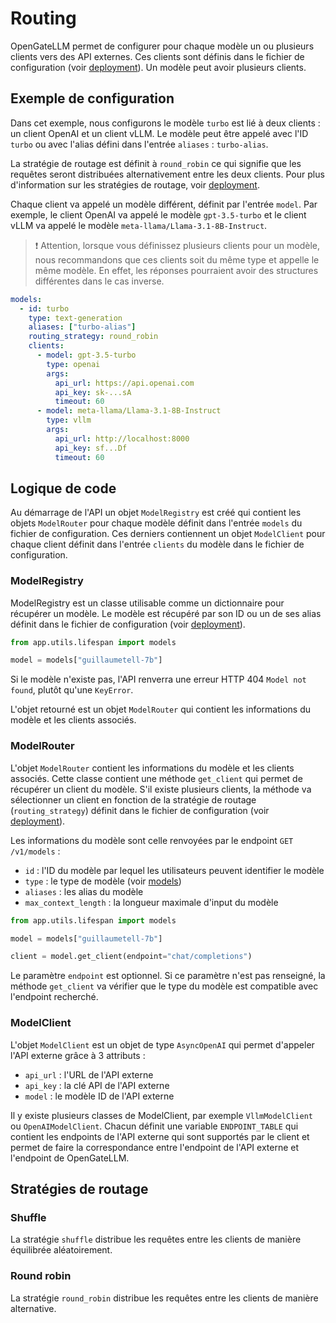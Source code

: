 # Routing

OpenGateLLM permet de configurer pour chaque modèle un ou plusieurs clients vers des API externes. Ces clients sont définis dans le fichier de configuration (voir [deployment](./deployment.md)). Un modèle peut avoir plusieurs clients.

## Exemple de configuration

Dans cet exemple, nous configurons le modèle `turbo` est lié à deux clients : un client OpenAI et un client vLLM. Le modèle peut être appelé avec l'ID `turbo` ou avec l'alias défini dans l'entrée `aliases` : `turbo-alias`.

La stratégie de routage est définit à `round_robin` ce qui signifie que les requêtes seront distribuées alternativement entre les deux clients. Pour plus d'information sur les stratégies de routage, voir [deployment](./deployment.md).

Chaque client va appelé un modèle différent, définit par l'entrée `model`. Par exemple, le client OpenAI va appelé le modèle `gpt-3.5-turbo` et le client vLLM va appelé le modèle `meta-llama/Llama-3.1-8B-Instruct`.

>❗️ Attention, lorsque vous définissez plusieurs clients pour un modèle, nous recommandons que ces clients soit du même type et appelle le même modèle. En effet, les réponses pourraient avoir des structures différentes dans le cas inverse.

```yaml 
models:
  - id: turbo
    type: text-generation
    aliases: ["turbo-alias"]
    routing_strategy: round_robin
    clients:
      - model: gpt-3.5-turbo 
        type: openai
        args:
          api_url: https://api.openai.com
          api_key: sk-...sA
          timeout: 60
      - model: meta-llama/Llama-3.1-8B-Instruct
        type: vllm
        args:
          api_url: http://localhost:8000
          api_key: sf...Df
          timeout: 60
```

## Logique de code

Au démarrage de l'API un objet `ModelRegistry` est créé qui contient les objets `ModelRouter` pour chaque modèle définit dans l'entrée `models` du fichier de configuration. Ces derniers contiennent un objet `ModelClient` pour chaque client définit dans l'entrée `clients` du modèle dans le fichier de configuration.

### ModelRegistry

ModelRegistry est un classe utilisable comme un dictionnaire pour récupérer un modèle. Le modèle est récupéré par son ID ou un de ses alias définit dans le fichier de configuration (voir [deployment](./deployment.md)).

```python
from app.utils.lifespan import models

model = models["guillaumetell-7b"]
```

Si le modèle n'existe pas, l'API renverra une erreur HTTP 404 `Model not found`, plutôt qu'une `KeyError`. 

L'objet retourné est un objet `ModelRouter` qui contient les informations du modèle et les clients associés.

### ModelRouter

L'objet `ModelRouter` contient les informations du modèle et les clients associés. Cette classe contient une méthode `get_client` qui permet de récupérer un client du modèle. S'il existe plusieurs clients, la méthode va sélectionner un client en fonction de la stratégie de routage (`routing_strategy`) définit dans le fichier de configuration (voir [deployment](./deployment.md)).

Les informations du modèle sont celle renvoyées par le endpoint `GET /v1/models` :

- `id` : l'ID du modèle par lequel les utilisateurs peuvent identifier le modèle
- `type` : le type de modèle (voir [models](./models.md))
- `aliases` : les alias du modèle
- `max_context_length` : la longueur maximale d'input du modèle


```python
from app.utils.lifespan import models

model = models["guillaumetell-7b"]

client = model.get_client(endpoint="chat/completions")
```

Le paramètre `endpoint` est optionnel. Si ce paramètre n'est pas renseigné, la méthode `get_client` va vérifier que le type du modèle est compatible avec l'endpoint recherché.

### ModelClient

L'objet `ModelClient` est un objet de type `AsyncOpenAI` qui permet d'appeler l'API externe grâce à 3 attributs :
- `api_url` : l'URL de l'API externe
- `api_key` : la clé API de l'API externe
- `model` : le modèle ID de l'API externe

Il y existe plusieurs classes de ModelClient, par exemple `VllmModelClient` ou `OpenAIModelClient`. Chacun définit une variable `ENDPOINT_TABLE` qui contient les endpoints de l'API externe qui sont supportés par le client et permet de faire la correspondance entre l'endpoint de l'API externe et l'endpoint de OpenGateLLM.

## Stratégies de routage

### Shuffle

La stratégie `shuffle` distribue les requêtes entre les clients de manière équilibrée aléatoirement.

### Round robin

La stratégie `round_robin` distribue les requêtes entre les clients de manière alternative.
